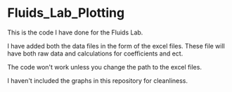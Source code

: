 # Fluids_Lab_Plotting

This is the code I have done for the Fluids Lab.

I have added both the data files in the form of the excel files.
These file will have both raw data and calculations for coefficients and ect.

The code won't work unless you change the path to the excel files.

I haven't included the graphs in this repository for cleanliness. 
